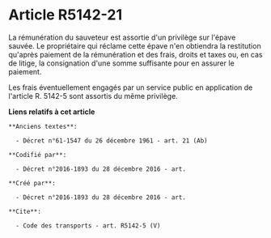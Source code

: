 # Article R5142-21

La rémunération du sauveteur est assortie d'un privilège sur l'épave sauvée. Le propriétaire qui réclame cette épave n'en
obtiendra la restitution qu'après paiement de la rémunération et des frais, droits et taxes ou, en cas de litige, la
consignation d'une somme suffisante pour en assurer le paiement. 

Les frais éventuellement engagés par un service public en application de l'article R. 5142-5 sont assortis du même privilège.

**Liens relatifs à cet article**

	**Anciens textes**:

	  - Décret n°61-1547 du 26 décembre 1961 - art. 21 (Ab)

	**Codifié par**:

	  - Décret n°2016-1893 du 28 décembre 2016 - art.

	**Créé par**:

	  - Décret n°2016-1893 du 28 décembre 2016 - art.

	**Cite**:

	  - Code des transports - art. R5142-5 (V)
